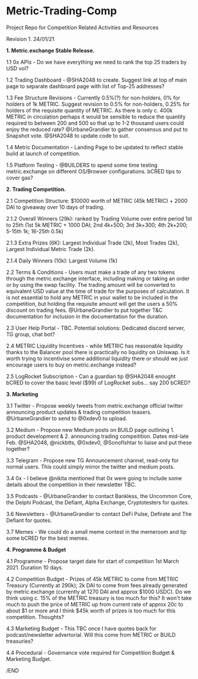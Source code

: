 # Metric-Trading-Comp
Project Repo for Competition Related Activities and Resources


Revision 1. 24/01/21


**1. Metric.exchange Stable Release.**

1.1 0x APIs - Do we have everything we need to rank the top 25 traders by USD vol?

1.2 Trading Dashboard - @SHA2048 to create. Suggest link at top of main page to separate dashboard page with list of Top-25 addresses?

1.3 Fee Structure Revisions - Currently 0.5%(?) for non-holders, 0% for holders of 1k METRIC. Suggest revision to 0.5% for non-holders, 0.25% for holders of the requisite quantity of METRIC. As there is only c. 400k METRIC in circulation perhaps it would be sensible to reduce the quantity required to between 200 and 500 so that up to 1-2 thousand users could enjoy the reduced rate? @UrbaneGrandier to gather consensus and put to Snapshot vote. @SHA2048 to update code to suit.

1.4 Metric Documentation - Landing Page to be updated to reflect stable build at launch of competition.

1.5 Platform Testing - @BUILDERS to spend some time testing metric.exchange on different OS/Browser configurations. bCRED tips to cover gas?


**2. Trading Competition.**

2.1 Competition Structure: $10000 worth of METRIC (45k METRIC) + 2000 DAI to giveaway over 10 days of trading. 

2.1.2 Overall Winners (29k): ranked by Trading Volume over entire period 1st to 25th (1st 5k METRIC + 1000 DAI; 2nd 4k+500; 3rd 3k+300; 4th 2k+200; 5-15th 1k; 16-25th 0.5k) 

2.1.3 Extra Prizes (6K): Largest Individual Trade (2k), Most Trades (2k), Largest Individual Metric Trade (2k).

2.1.4 Daily Winners (10k): Largest Volume (1k)

2.2 Terms & Conditions - Users must make a trade of any two tokens through the metric.exchange interface, including making or taking an order or by using the swap facility. The trading amount will be converted to equivalent USD value at the time of trade for the purposes of calculation. It is not essential to hold any METRIC in your wallet to be included in the competition, but holding the requisite amount will get the users a 50% discount on trading fees. @UrbaneGrandier to put together T&C documentation for inclusion in the documentation for the duration.

2.3 User Help Portal - TBC. Potential solutions: Dedicated discord server, TG group, chat bot?

2.4 METRIC Liquidity Incentives - while METRIC has reasonable liquidity thanks to the Balancer pool there is practically no liquidity on Uniswap. Is it worth trying to incentivise some additional liquidity there or should we just encourage users to buy on metric.exchange instead?

2.5 LogRocket Subscription - Can a guardian tip @SHA2048 enought bCRED to cover the basic level ($99) of LogRocket subs... say 200 bCRED?


**3. Marketing**

3.1 Twitter - Propose weekly tweets from metric.exchange official twitter announcing product updates & trading competition teasers. @UrbaneGrandier to send to @0xdev0 to upload.

3.2 Medium - Propose new Medium posts on BUILD page outlining 1. product development & 2. announcing trading compeitition. Dates mid-late Feb. @SHA2048, @nickbtts, @0xdev0, @SonofIshtar to liaise and put these together?

3.3 Telegram - Propose new TG Announcement channel, read-only for normal users. This could simply mirror the twitter and medium posts.

3.4 0x - I believe @nikita mentioned that 0x were going to include some details about the competition in their newsletter TBC.

3.5 Podcasts - @UrbaneGrandier to contact Bankless, the Uncommon Core, the Delphi Podcast, the Defiant, Alpha Exchange, Cryptotesters for quotes.

3.6 Newsletters - @UrbaneGrandier to contact DeFi Pulse, Defirate and The Defiant for quotes.

3.7 Memes - We could do a small meme contest in the memeroom and tip some bCRED for the best memes.


**4. Programme & Budget**

4.1 Programme - Propose target date for start of competition 1st March 2021. Duration 10 days.

4.2 Competition Budget - Prizes of 45k METRIC to come from METRIC Treasury (Currently at 290k); 2k DAI to come from fees already generated by metric.exchange (currently at 1270 DAI and approx $1000 USDC). Do we think using c. 15% of the METRIC treasury is too much for this? It won't take much to push the price of METRIC up from current rate of approx 20c to about $1 or more and I think $45k worth of prizes is too much for this competition. Thoughts? 

4.3 Marketing Budget - This TBC once I have quotes back for podcast/newsletter advertorial. Will this come from METRIC or BUILD treasuries?

4.4 Procedural - Governance vote required for Competition Budget & Marketing Budget. 


/END
